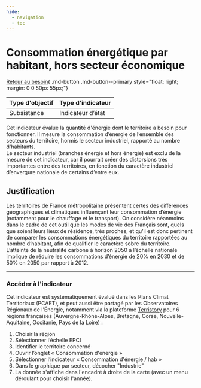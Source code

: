 ```yaml
---
hide:
  - navigation
  - toc
---
```


# Consommation énergétique par habitant, hors secteur économique

[Retour au besoin](https://konsilion.github.io/diag360/pages/besoins/bi2){ .md-button .md-button--primary style="float: right; margin: 0 0 50px 55px;"}

|Type d'objectif|Type d'indicateur|
|--|--|
|Subsistance|Indicateur d’état|

Cet indicateur évalue la quantité d'énergie dont le territoire a besoin pour fonctionner. Il mesure la consommation d’énergie de l’ensemble des secteurs du territoire, hormis le secteur industriel, rapporté au nombre d'habitants.  
Le secteur industriel (branches énergie et hors énergie) est exclu de la mesure de cet indicateur, car il pourrait créer des distorsions très importantes entre des territoires, en fonction du caractère industriel d’envergure nationale de certains d’entre eux. 

## Justification

Les territoires de France métropolitaine présentent certes des différences géographiques et climatiques influençant leur consommation d’énergie (notamment pour le chauffage et le transport). On considère néanmoins dans le cadre de cet outil que les modes de vie des Français sont, quels que soient leurs lieux de résidence, très proches, et qu’il est donc pertinent de comparer les consommations énergétiques du territoire rapportées au nombre d’habitant, afin de qualifier le caractère sobre du territoire.  
L’atteinte de la neutralité carbone à horizon 2050 à l’échelle nationale implique de réduire les consommations d’énergie de 20% en 2030 et de 50% en 2050 par rapport à 2012. 

---

### Accéder à l'indicateur

Cet indicateur est systématiquement évalué dans les Plans Climat Territoriaux (PCAET), et peut aussi être partagé par les Observatoires Régionaux de l'Énergie, notamment via la plateforme [Terristory](https://terristory.fr/) pour 6 régions françaises (Auvergne-Rhône-Alpes, Bretagne, Corse, Nouvelle-Aquitaine, Occitanie, Pays de la Loire) : 
1. Choisir la région
1. Sélectionner l’échelle EPCI  
1. Identifier le territoire concerné 
1. Ouvrir l’onglet « Consommation d'énergie » 
1. Sélectionner l’indicateur « Consommation d'énergie / hab » 
1. Dans le graphique par secteur, décocher "Industrie" 
1. La donnée s'affiche dans l'encadré à droite de la carte (avec un menu déroulant pour choisir l'année). 